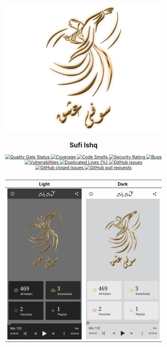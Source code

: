 <p align="center">
  <img src="app/src/main/res/drawable-xxxhdpi/logo.png" width="500" />
  <h2 align="center">Sufi Ishq</h2>
</p>

<div align="center">
  <a href="https://sonarcloud.io/summary/new_code?id=sufiishq_sufiishq-mobile">
    <img alt="Quality Gate Status" src="https://sonarcloud.io/api/project_badges/measure?project=sufiishq_sufiishq-mobile&metric=alert_status" />
  </a>
  <a href="https://sonarcloud.io/summary/new_code?id=sufiishq_sufiishq-mobile">
    <img alt="Coverage" src="https://sonarcloud.io/api/project_badges/measure?project=sufiishq_sufiishq-mobile&metric=coverage" />
  </a>
  <a href="https://sonarcloud.io/summary/new_code?id=sufiishq_sufiishq-mobile">
    <img alt="Code Smells" src="https://sonarcloud.io/api/project_badges/measure?project=sufiishq_sufiishq-mobile&metric=code_smells" />
  </a>
  <a href="https://sonarcloud.io/summary/new_code?id=sufiishq_sufiishq-mobile">
    <img alt="Security Rating" src="https://sonarcloud.io/api/project_badges/measure?project=sufiishq_sufiishq-mobile&metric=security_rating" />
  </a>
  <a href="https://sonarcloud.io/summary/new_code?id=sufiishq_sufiishq-mobil">
    <img alt="Bugs" src="https://sonarcloud.io/api/project_badges/measure?project=sufiishq_sufiishq-mobile&metric=bugs" />
  </a>
  <a href="https://sonarcloud.io/summary/new_code?id=sufiishq_sufiishq-mobile">
    <img alt="Vulnerabilities" src="https://sonarcloud.io/api/project_badges/measure?project=sufiishq_sufiishq-mobile&metric=vulnerabilities" />
  </a>
  <a href="https://sonarcloud.io/summary/new_code?id=sufiishq_sufiishq-mobile">
    <img alt="Duplicated Lines (%)" src="https://sonarcloud.io/api/project_badges/measure?project=sufiishq_sufiishq-mobile&metric=duplicated_lines_density" />
  </a>
  <a href="https://github.com/sufiishq/sufiishq-mobile/issues?q=is%3Aopen+is%3Aissue">
    <img alt="GitHub issues" src="https://img.shields.io/github/issues/sufiishq/sufiishq-mobile" />
  </a>
  <a href="https://github.com/sufiishq/sufiishq-mobile/issues?q=is%3Aissue+is%3Aclosed">
    <img alt="GitHub closed issues" src="https://img.shields.io/github/issues-closed/sufiishq/sufiishq-mobile" />
  </a>
  <a href="https://github.com/sufiishq/sufiishq-mobile/pulls?q=is%3Aopen+is%3Apr">
    <img alt="GitHub pull requests" src="https://img.shields.io/github/issues-pr/sufiishq/sufiishq-mobile" />
  </a>
</div>
<br />

| Light | Dark |
|-------|------|
|![](.github/screenshot_dark.jpg)|![](.github/screenshot_light.jpg)
